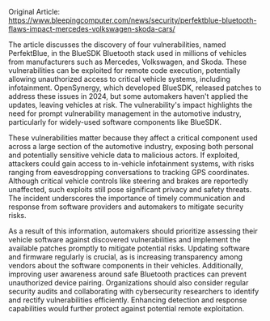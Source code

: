 Original Article: https://www.bleepingcomputer.com/news/security/perfektblue-bluetooth-flaws-impact-mercedes-volkswagen-skoda-cars/

The article discusses the discovery of four vulnerabilities, named PerfektBlue, in the BlueSDK Bluetooth stack used in millions of vehicles from manufacturers such as Mercedes, Volkswagen, and Skoda. These vulnerabilities can be exploited for remote code execution, potentially allowing unauthorized access to critical vehicle systems, including infotainment. OpenSynergy, which developed BlueSDK, released patches to address these issues in 2024, but some automakers haven't applied the updates, leaving vehicles at risk. The vulnerability's impact highlights the need for prompt vulnerability management in the automotive industry, particularly for widely-used software components like BlueSDK.

These vulnerabilities matter because they affect a critical component used across a large section of the automotive industry, exposing both personal and potentially sensitive vehicle data to malicious actors. If exploited, attackers could gain access to in-vehicle infotainment systems, with risks ranging from eavesdropping conversations to tracking GPS coordinates. Although critical vehicle controls like steering and brakes are reportedly unaffected, such exploits still pose significant privacy and safety threats. The incident underscores the importance of timely communication and response from software providers and automakers to mitigate security risks.

As a result of this information, automakers should prioritize assessing their vehicle software against discovered vulnerabilities and implement the available patches promptly to mitigate potential risks. Updating software and firmware regularly is crucial, as is increasing transparency among vendors about the software components in their vehicles. Additionally, improving user awareness around safe Bluetooth practices can prevent unauthorized device pairing. Organizations should also consider regular security audits and collaborating with cybersecurity researchers to identify and rectify vulnerabilities efficiently. Enhancing detection and response capabilities would further protect against potential remote exploitation.